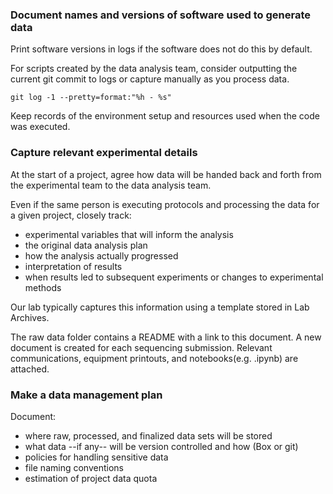 ### Document names and versions of software used to generate data
Print software versions in logs if the software does not do this by default.

For scripts created by the data analysis team, consider outputting the current git commit to logs or capture manually as you process data. 
```
git log -1 --pretty=format:"%h - %s"
```

Keep records of the environment setup and resources used when the code was executed.

### Capture relevant experimental details
At the start of a project, agree how data will be handed back and forth from the experimental team to the data analysis team.

Even if the same person is executing protocols and processing the data for a given project, closely track:
- experimental variables that will inform the analysis
- the original data analysis plan
- how the analysis actually progressed
- interpretation of results
- when results led to subsequent experiments or changes to experimental methods

Our lab typically captures this information using a template stored in Lab Archives. 

The raw data folder contains a README with a link to this document. A new document is created for each sequencing submission. Relevant communications, equipment printouts, and notebooks(e.g. .ipynb) are attached.

### Make a data management plan
Document:
- where raw, processed, and finalized data sets will be stored
- what data --if any-- will be version controlled and how (Box or git)
- policies for handling sensitive data
- file naming conventions
- estimation of project data quota
